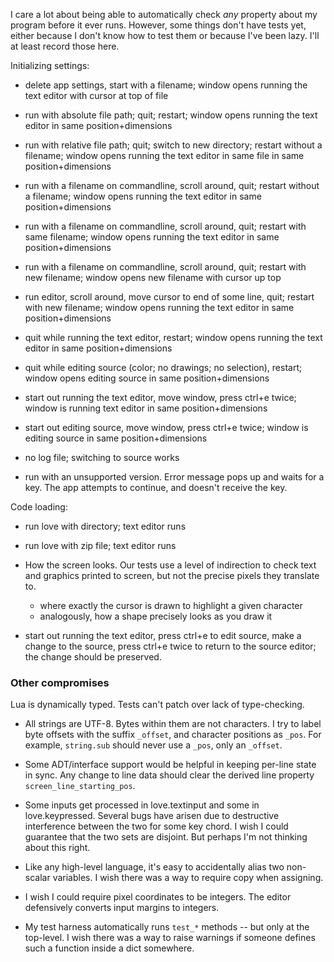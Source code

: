 I care a lot about being able to automatically check _any_ property about my
program before it ever runs. However, some things don't have tests yet, either
because I don't know how to test them or because I've been lazy. I'll at least
record those here.

Initializing settings:
  - delete app settings, start with a filename; window opens running the text editor with cursor at top of file
  - run with absolute file path; quit; restart; window opens running the text editor in same position+dimensions
  - run with relative file path; quit; switch to new directory; restart without a filename; window opens running the text editor in same file in same position+dimensions
  - run with a filename on commandline, scroll around, quit; restart without a filename; window opens running the text editor in same position+dimensions
  - run with a filename on commandline, scroll around, quit; restart with same filename; window opens running the text editor in same position+dimensions
  - run with a filename on commandline, scroll around, quit; restart with new filename; window opens new filename with cursor up top
  - run editor, scroll around, move cursor to end of some line, quit; restart with new filename; window opens running the text editor in same position+dimensions
  - quit while running the text editor, restart; window opens running the text editor in same position+dimensions
  - quit while editing source (color; no drawings; no selection), restart; window opens editing source in same position+dimensions
  - start out running the text editor, move window, press ctrl+e twice; window is running text editor in same position+dimensions
  - start out editing source, move window, press ctrl+e twice; window is editing source in same position+dimensions
  - no log file; switching to source works

  - run with an unsupported version. Error message pops up and waits for a key. The app attempts to continue, and doesn't receive the key.

Code loading:
* run love with directory; text editor runs
* run love with zip file; text editor runs

* How the screen looks. Our tests use a level of indirection to check text and
  graphics printed to screen, but not the precise pixels they translate to.
    - where exactly the cursor is drawn to highlight a given character
    - analogously, how a shape precisely looks as you draw it

* start out running the text editor, press ctrl+e to edit source, make a change to the source, press ctrl+e twice to return to the source editor; the change should be preserved.

### Other compromises

Lua is dynamically typed. Tests can't patch over lack of type-checking.

* All strings are UTF-8. Bytes within them are not characters. I try to label
  byte offsets with the suffix `_offset`, and character positions as `_pos`.
  For example, `string.sub` should never use a `_pos`, only an `_offset`.

* Some ADT/interface support would be helpful in keeping per-line state in
  sync. Any change to line data should clear the derived line property
  `screen_line_starting_pos`.

* Some inputs get processed in love.textinput and some in love.keypressed.
  Several bugs have arisen due to destructive interference between the two for
  some key chord. I wish I could guarantee that the two sets are disjoint. But
  perhaps I'm not thinking about this right.

* Like any high-level language, it's easy to accidentally alias two non-scalar
  variables. I wish there was a way to require copy when assigning.

* I wish I could require pixel coordinates to be integers. The editor
  defensively converts input margins to integers.

* My test harness automatically runs `test_*` methods -- but only at the
  top-level. I wish there was a way to raise warnings if someone defines such
  a function inside a dict somewhere.
